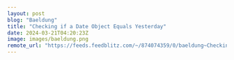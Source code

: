 ```yaml
---
layout: post
blog: "Baeldung"
title: "Checking if a Date Object Equals Yesterday"
date: 2024-03-21T04:20:23Z
image: images/baeldung.png
remote_url: "https://feeds.feedblitz.com/~/874074359/0/baeldung~Checking-if-a-Date-Object-Equals-Yesterday"
---
```

